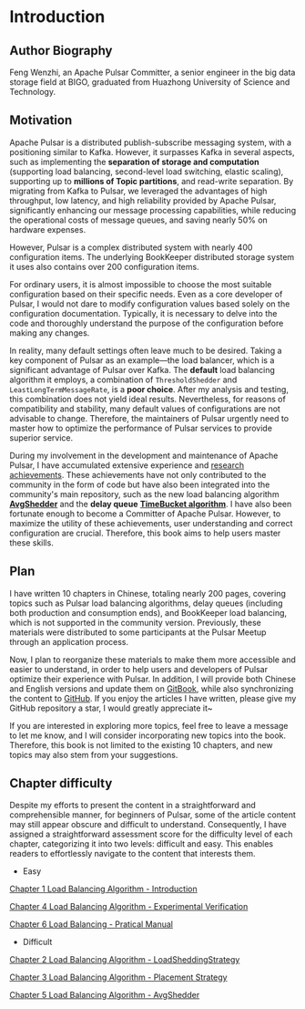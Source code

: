 # Introduction

## Author Biography

Feng Wenzhi, an Apache Pulsar Committer, a senior engineer in the big data storage field at BIGO, graduated from Huazhong University of Science and Technology.

## Motivation

Apache Pulsar is a distributed publish-subscribe messaging system, with a positioning similar to Kafka. However, it surpasses Kafka in several aspects, such as implementing the **separation of storage and computation** (supporting load balancing, second-level load switching, elastic scaling), supporting up to **millions of Topic partitions**, and read-write separation. By migrating from Kafka to Pulsar, we leveraged the advantages of high throughput, low latency, and high reliability provided by Apache Pulsar, significantly enhancing our message processing capabilities, while reducing the operational costs of message queues, and saving nearly 50% on hardware expenses.

However, Pulsar is a complex distributed system with nearly 400 configuration items. The underlying BookKeeper distributed storage system it uses also contains over 200 configuration items.

For ordinary users, it is almost impossible to choose the most suitable configuration based on their specific needs. Even as a core developer of Pulsar, I would not dare to modify configuration values based solely on the configuration documentation. Typically, it is necessary to delve into the code and thoroughly understand the purpose of the configuration before making any changes.

In reality, many default settings often leave much to be desired. Taking a key component of Pulsar as an example—the load balancer, which is a significant advantage of Pulsar over Kafka. The **default** load balancing algorithm it employs, a combination of `ThresholdShedder` and `LeastLongTermMessageRate`, is a **poor choice**. After my analysis and testing, this combination does not yield ideal results. Nevertheless, for reasons of compatibility and stability, many default values of configurations are not advisable to change. Therefore, the maintainers of Pulsar urgently need to master how to optimize the performance of Pulsar services to provide superior service.

During my involvement in the development and maintenance of Apache Pulsar, I have accumulated extensive experience and [research achievements](https://github.com/apache/pulsar/commits?author=thetumbled). These achievements have not only contributed to the community in the form of code but have also been integrated into the community's main repository, such as the new load balancing algorithm [**AvgShedder**](https://github.com/apache/pulsar/pull/22949) and the **delay queue** [**TimeBucket algorithm**](https://github.com/apache/pulsar/pull/23611). I have also been fortunate enough to become a Committer of Apache Pulsar. However, to maximize the utility of these achievements, user understanding and correct configuration are crucial. Therefore, this book aims to help users master these skills.

## Plan

I have written 10 chapters in Chinese, totaling nearly 200 pages, covering topics such as Pulsar load balancing algorithms, delay queues (including both production and consumption ends), and BookKeeper load balancing, which is not supported in the community version. Previously, these materials were distributed to some participants at the Pulsar Meetup through an application process.

Now, I plan to reorganize these materials to make them more accessible and easier to understand, in order to help users and developers of Pulsar optimize their experience with Pulsar. In addition, I will provide both Chinese and English versions and update them on [GitBook](https://tumbleds-library.gitbook.io/thetumbleds-library), while also synchronizing the content to [GitHub](https://github.com/thetumbled/Practical-Optimization-of-Apache-Pulsar). If you enjoy the articles I have written, please give my GitHub repository a star, I would greatly appreciate it\~

If you are interested in exploring more topics, feel free to leave a message to let me know, and I will consider incorporating new topics into the book. Therefore, this book is not limited to the existing 10 chapters, and new topics may also stem from your suggestions.


## Chapter difficulty

Despite my efforts to present the content in a straightforward and comprehensible manner, for beginners of Pulsar, some of the article content may still appear obscure and difficult to understand. Consequently, I have assigned a straightforward assessment score for the difficulty level of each chapter, categorizing it into two levels: difficult and easy. This enables readers to effortlessly navigate to the content that interests them.

* Easy

[Chapter 1 Load Balancing Algorithm - Introduction](chapter-1-load-balancing-algorithm/)

[Chapter 4 Load Balancing Algorithm - Experimental Verification](chapter-4-load-balancing-algorithm-experimental-verification/)

[Chapter 6 Load Balancing - Pratical Manual](chapter-6-load-balancing-algorithm-practical-manual/)

* Difficult

[Chapter 2 Load Balancing Algorithm - LoadSheddingStrategy](chapter-2-load-balancing-algorithm-principles-and-analysis-load-shedding-strategy/)

[Chapter 3 Load Balancing Algorithm - Placement Strategy](chapter-3-load-balancing-algorithm-principles-and-analysis-placement-strategy/README/)

[Chapter 5 Load Balancing Algorithm - AvgShedder](chapter-5-load-balancing-algorithm-avgshedder/)
